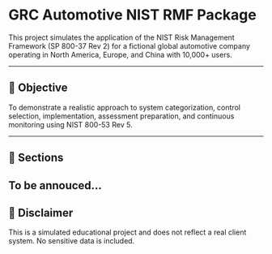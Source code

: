 # GRC Automotive NIST RMF Package

This project simulates the application of the NIST Risk Management Framework (SP 800-37 Rev 2) for a fictional global automotive company operating in North America, Europe, and China with 10,000+ users.

---

## 📌 Objective

To demonstrate a realistic approach to system categorization, control selection, implementation, assessment preparation, and continuous monitoring using NIST 800-53 Rev 5.

---

## 📂 Sections

To be annouced...
---

## 📌 Disclaimer
This is a simulated educational project and does not reflect a real client system. No sensitive data is included.
